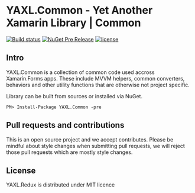 # YAXL.Common - Yet Another Xamarin Library | Common
[![Build status](https://ci.appveyor.com/api/projects/status/bna7ld0x8lcr0rup?svg=true)](https://ci.appveyor.com/project/tpetrina/yaxl-common)
[![NuGet Pre Release](https://img.shields.io/nuget/vpre/YAXL.Common.svg?maxAge=2592000)]()
[![license](https://img.shields.io/github/license/mashape/apistatus.svg?maxAge=2592000)]()

## Intro

YAXL.Common is a collection of common code used accross Xamarin.Forms apps. These include MVVM helpers, common converters, behaviors and other utility functions that are otherwise not project specific.

Library can be built from sources or installed via NuGet.

    PM> Install-Package YAXL.Common -pre

## Pull requests and contributions

This is an open source project and we accept contributes. Please be mindful about style changes when submitting pull requests, we will reject those pull requests which are mostly style changes.

## License

YAXL.Redux is distributed under MIT licence
